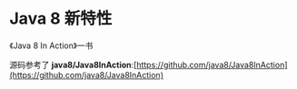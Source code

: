 # Java 8 新特性

《Java 8 In Action》一书

源码参考了 **java8/Java8InAction**:[https://github.com/java8/Java8InAction](https://github.com/java8/Java8InAction)

